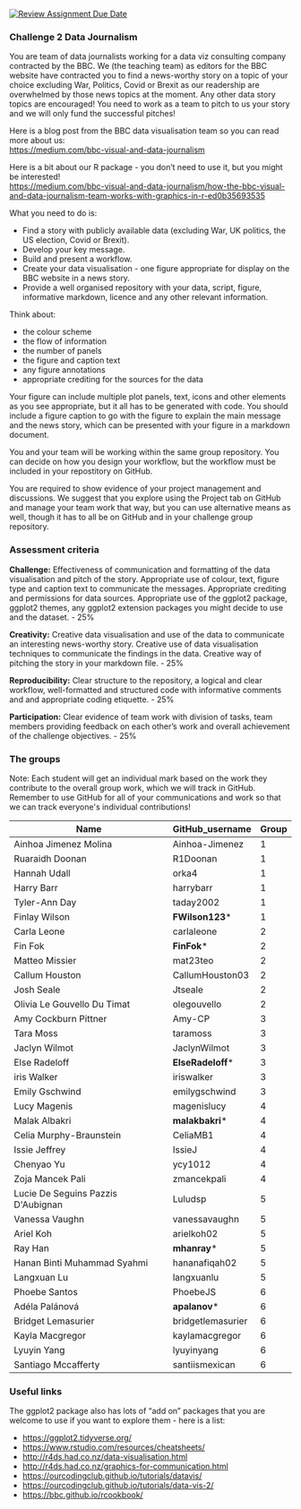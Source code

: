 [![Review Assignment Due Date](https://classroom.github.com/assets/deadline-readme-button-24ddc0f5d75046c5622901739e7c5dd533143b0c8e959d652212380cedb1ea36.svg)](https://classroom.github.com/a/FnPkXt0y)
### Challenge 2 Data Journalism

You are team of data journalists working for a data viz consulting company contracted by the BBC.  We (the teaching team) as editors for the BBC website have contracted you to find a news-worthy story on a topic of your choice excluding War, Politics, Covid or Brexit as our readership are overwhelmed by those news topics at the moment.  Any other data story topics are encouraged!  You need to work as a team to pitch to us your story and we will only fund the successful pitches!

Here is a blog post from the BBC data visualisation team so you can read more about us:  
https://medium.com/bbc-visual-and-data-journalism

Here is a bit about our R package - you don’t need to use it, but you might be interested!  
https://medium.com/bbc-visual-and-data-journalism/how-the-bbc-visual-and-data-journalism-team-works-with-graphics-in-r-ed0b35693535

What you need to do is:
- Find a story with publicly available data (excluding War, UK politics, the US election, Covid or Brexit).
- Develop your key message.
- Build and present a workflow.
- Create your data visualisation - one figure appropriate for display on the BBC website in a news story.
- Provide a well organised repository with your data, script, figure, informative markdown, licence and any other relevant information.

Think about:
- the colour scheme
- the flow of information
- the number of panels
- the figure and caption text
- any figure annotations
- appropriate crediting for the sources for the data

Your figure can include multiple plot panels, text, icons and other elements as you see appropriate, but it all has to be generated with code. You should include a figure caption to go with the figure to explain the main message and the news story, which can be presented with your figure in a markdown document.

You and your team will be working within the same group repository. You can decide on how you design your workflow, but the workflow must be included in your repostitory on GitHub.

You are required to show evidence of your project management and discussions. We suggest that you explore using the Project tab on GitHub and manage your team work that way, but you can use alternative means as well, though it has to all be on GitHub and in your challenge group repository.

### Assessment criteria

__Challenge:__ Effectiveness of communication and formatting of the data visualisation and pitch of the story. Appropriate use of colour, text, figure type and caption text to communicate the messages. Appropriate crediting and permissions for data sources. Appropriate use of the ggplot2 package, ggplot2 themes, any ggplot2 extension packages you might decide to use and the dataset. - 25%

__Creativity:__ Creative data visualisation and use of the data to communicate an interesting news-worthy story. Creative use of data visualisation techniques to communicate the findings in the data. Creative way of pitching the story in your markdown file. - 25%

__Reproducibility:__ Clear structure to the repository, a logical and clear workflow, well-formatted and structured code with informative comments and and appropriate coding etiquette. - 25%

__Participation:__ Clear evidence of team work with division of tasks, team members providing feedback on each other’s work and overall achievement of the challenge objectives. - 25%

### The groups
Note: Each student will get an individual mark based on the work they contribute to the overall group work, which we will track in GitHub. Remember to use GitHub for all of your communications and work so that we can track everyone's individual contributions!

| Name | GitHub_username | Group |
| ---- | ---- | ---- |
Ainhoa Jimenez Molina|	Ainhoa-Jimenez|	1
Ruaraidh Doonan|	R1Doonan	|1
Hannah Udall|	orka4	|1
Harry Barr|	harrybarr	|1
Tyler-Ann Day	|taday2002|	1
Finlay Wilson|	**FWilson123***	|1
Carla Leone	|carlaleone	|2
Fin Fok	|**FinFok***|	2
Matteo Missier	|mat23teo	|2
Callum Houston	|CallumHouston03|	2
Josh Seale	|Jtseale|	2
Olivia Le Gouvello Du Timat	|olegouvello|	2
Amy Cockburn Pittner	|Amy-CP|3
Tara Moss|	taramoss	|3
Jaclyn Wilmot	|JaclynWilmot|	3
Else Radeloff	|**ElseRadeloff***	|3
iris Walker|	iriswalker	|3
Emily Gschwind|	emilygschwind|	3
Lucy Magenis|	magenislucy|	4
Malak Albakri	|**malakbakri***	|4
Celia Murphy-Braunstein|	CeliaMB1|	4
Issie Jeffrey	|IssieJ	|4
Chenyao Yu	|ycy1012	|4
Zoja Mancek Pali|	zmancekpali|	4
Lucie De Seguins Pazzis D'Aubignan	|Luludsp|	5
Vanessa Vaughn|	vanessavaughn|	5
Ariel Koh	|arielkoh02|	5
Ray Han|	**mhanray***	|5
Hanan Binti Muhammad Syahmi|	hananafiqah02|	5
Langxuan Lu|	langxuanlu	|5
Phoebe Santos	|PhoebeJS|	6
Adéla Palánová|	**apalanov***|	6
Bridget Lemasurier |	bridgetlemasurier|	6
Kayla Macgregor|	kaylamacgregor|	6
Lyuyin Yang| lyuyinyang |	6
Santiago Mccafferty |	santiismexican |	6



### Useful links

The ggplot2 package also has lots of “add on” packages that you are welcome to use if you want to explore them - here is a list: 
- https://ggplot2.tidyverse.org/
- https://www.rstudio.com/resources/cheatsheets/
- http://r4ds.had.co.nz/data-visualisation.html
- http://r4ds.had.co.nz/graphics-for-communication.html
- https://ourcodingclub.github.io/tutorials/datavis/
- https://ourcodingclub.github.io/tutorials/data-vis-2/
- https://bbc.github.io/rcookbook/
